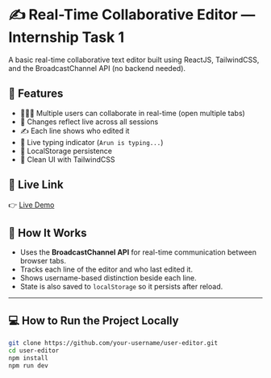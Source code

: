 # ✍️ Real-Time Collaborative Editor — Internship Task 1

A basic real-time collaborative text editor built using ReactJS, TailwindCSS, and the BroadcastChannel API (no backend needed).

## 🚀 Features

- 🧑‍🤝‍🧑 Multiple users can collaborate in real-time (open multiple tabs)
- 🔁 Changes reflect live across all sessions
- ✍️ Each line shows who edited it
- 👀 Live typing indicator (`Arun is typing...`)
- 💾 LocalStorage persistence
- 🎨 Clean UI with TailwindCSS

## 🔗 Live Link
👉 [Live Demo](https://your-vercel-or-netlify-link.com)

## 🧠 How It Works

- Uses the **BroadcastChannel API** for real-time communication between browser tabs.
- Tracks each line of the editor and who last edited it.
- Shows username-based distinction beside each line.
- State is also saved to `localStorage` so it persists after reload.

---

## 💻 How to Run the Project Locally

```bash
git clone https://github.com/your-username/user-editor.git
cd user-editor
npm install
npm run dev

